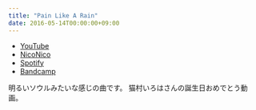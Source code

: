 ```yaml
---
title: "Pain Like A Rain"
date: 2016-05-14T00:00:00+09:00
---
```


- [YouTube](https://www.youtube.com/watch?lUZkKBYuLuw)
- [NicoNico](https://nico.ms/sm28837457)
- [Spotify](https://open.spotify.com/track/4f7DFr0fqwxRKRTy0y7yJt)
- [Bandcamp](https://mikirihasshap.bandcamp.com/track/pain-like-a-rain)

明るいソウルみたいな感じの曲です。 猫村いろはさんの誕生日おめでとう動画。